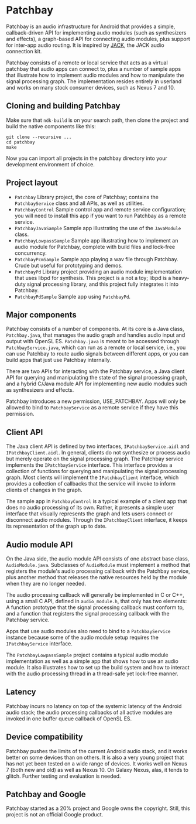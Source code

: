 Patchbay
========

Patchbay is an audio infrastructure for Android that provides a simple,
callback-driven API for implementing audio modules (such as synthesizers and
effects), a graph-based API for connecting audio modules, plus support for
inter-app audio routing. It is inspired by [JACK](http://jackaudio.org "JACK"),
the JACK audio connection kit.

Patchbay consists of a remote or local service that acts as a virtual patchbay
that audio apps can connect to, plus a number of sample apps that illustrate
how to implement audio modules and how to manipulate the signal processing
graph. The implementation resides entirely in userland and works on many stock
consumer devices, such as Nexus 7 and 10.

Cloning and building Patchbay
-----------------------------

Make sure that ``ndk-build`` is on your search path, then clone the project and
build the native components like this:

```
git clone --recursive ...
cd patchbay
make
```

Now you can import all projects in the patchbay directory into your development
environment of choice.


Project layout
--------------

* ``Patchbay`` Library project, the core of Patchbay; contains the
  ``PatchbayService`` class and all APIs, as well as utilities.
* ``PatchbayControl`` Sample control app and remote service configuration; you
  will need to install this app if you want to run Patchbay as a remote
service.
* ``PatchbayJavaSample`` Sample app illustrating the use of the ``JavaModule``
  class.
* ``PatchbayLowpassSample`` Sample app illustrating how to implement an audio
  module for Patchbay, complete with build files and lock-free concurrency.
* ``PatchbayPcmSample`` Sample app playing a wav file through Patchbay. Crude
  but useful for prototyping and demos.
* ``PatchbayPd`` Library project providing an audio module implementation that
  uses libpd for synthesis. This project is a not a toy; libpd is a heavy-duty
signal processing library, and this project fully integrates it into Patchbay.
* ``PatchbayPdSample`` Sample app using ``PatchbayPd``.


Major components
----------------

Patchbay consists of a number of components. At its core is a Java class,
``Patchbay.java``, that manages the audio graph and handles audio input and
output with OpenSL ES. ``Patchbay.java`` is meant to be accessed through
``PatchbayService.java``, which can run as a remote or local service, i.e., you
can use Patchbay to route audio signals between different apps, or you can
build apps that just use Patchbay internally.

There are two APIs for interacting with the Patchbay service, a Java client API
for querying and manipulating the state of the signal processing graph, and a
hybrid C/Java module API for implementing new audio modules such as
synthesizers and effects.

Patchbay introduces a new permission, USE_PATCHBAY. Apps will only be allowed to
bind to ``PatchbayService`` as a remote service if they have this permission.

Client API
----------

The Java client API is defined by two interfaces, ``IPatchbayService.aidl`` and
``IPatchbayClient.aidl``. In general, clients do not synthesize or process
audio but merely operate on the signal processing graph. The Patchbay service
implements the ``IPatchbayService`` interface. This interface provides a
collection of functions for querying and manipulating the signal processing
graph. Most clients will implement the ``IPatchbayClient`` interface, which
provides a collection of callbacks that the service will invoke to inform
clients of changes in the graph.

The sample app in ``PatchbayControl`` is a typical example of a client app that
does no audio processing of its own. Rather, it presents a simple user
interface that visually represents the graph and lets users connect or
disconnect audio modules. Through the ``IPatchbayClient`` interface, it keeps
its representation of the graph up to date.

Audio module API
----------------

On the Java side, the audio module API consists of one abstract base class,
``AudioModule.java``. Subclasses of ``AudioModule`` must implement a method
that registers the module's audio processing callback with the Patchbay
service, plus another method that releases the native resources held by the
module when they are no longer needed.

The audio processing callback will generally be implemented in C or C++, using
a small C API, defined in ``audio_module.h``, that only has two elements: A
function prototype that the signal processing callback must conform to, and a
function that registers the signal processing callback with the Patchbay
service.

Apps that use audio modules also need to bind to a ``PatchbayService`` instance
because some of the audio module setup requires the ``IPatchbayService``
interface.

The ``PatchbayLowpassSample`` project contains a typical audio module
implementation as well as a simple app that shows how to use an audio module.
It also illustrates how to set up the build system and how to interact with the
audio processing thread in a thread-safe yet lock-free manner.

Latency
-------

Patchbay incurs no latency on top of the systemic latency of the Android audio
stack; the audio processing callbacks of all active modules are invoked in one
buffer queue callback of OpenSL ES.

Device compatibility
--------------------

Patchbay pushes the limits of the current Android audio stack, and it works
better on some devices than on others. It is also a very young project that has
not yet been tested on a wide range of devices. It works well on Nexus 7 (both
new and old) as well as Nexus 10. On Galaxy Nexus, alas, it tends to glitch.
Further testing and evaluation is needed.


Patchbay and Google
-------------------

Patchbay started as a 20% project and Google owns the copyright.  Still, this
project is not an official Google product.
